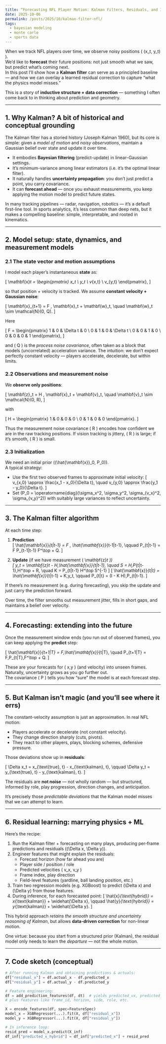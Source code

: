 ```yaml
---
title: “Forecasting NFL Player Motion: Kalman Filters, Residuals, and Inductive Bias”
date: 2025-10-06
permalink: /posts/2025/10/kalman-filter-nfl/
tags: 
  - bayesian modeling
  - monte carlo
  - sports data
---
```


When we track NFL players over time, we observe noisy positions \( (x_t, y_t) \).  
We’d like to **forecast** their future positions: not just smooth what we saw, but predict what’s coming next.  
In this post I’ll show how a **Kalman filter** can serve as a principled baseline — and how we can overlay a learned residual correction to capture “what the physics model misses.”

This is a story of **inductive structure + data correction** — something I often come back to in thinking about prediction and geometry.

---

## 1. Why Kalman? A bit of historical and conceptual grounding

The Kalman filter has a storied history (Joseph Kalman 1960), but its core is simple: given a *model of motion* and *noisy observations*, maintain a Gaussian belief over state and update it over time.  

- It embodies **Bayesian filtering** (predict-update) in linear–Gaussian settings.  
- It’s minimum-variance among linear estimators (i.e. it’s the optimal linear filter).  
- It naturally handles **uncertainty propagation**: you don’t just predict a point, you carry covariance.  
- It can **forecast ahead** — once you exhaust measurements, you keep applying the motion model to predict future states.

In many tracking pipelines — radar, navigation, robotics — it’s a default first-line tool. In sports analytics, it’s less common than deep nets, but it makes a compelling baseline: simple, interpretable, and rooted in kinematics.

---

## 2. Model setup: state, dynamics, and measurement models

### 2.1 The state vector and motion assumptions

I model each player’s instantaneous **state** as:

\[
\mathbf{x}_t = 
\begin{pmatrix}
x_t \\ y_t \\ v_{x,t} \\ v_{y,t}
\end{pmatrix},
\]

so that position + velocity is tracked. We assume **constant velocity + Gaussian noise**:

\[
\mathbf{x}_{t+1} = F \, \mathbf{x}_t + \mathbf{w}_t, \quad \mathbf{w}_t \sim \mathcal{N}(0, Q).
\]

Here

\[
F = \begin{pmatrix}
1 & 0 & \Delta t & 0 \\
0 & 1 & 0 & \Delta t \\
0 & 0 & 1 & 0 \\
0 & 0 & 0 & 1
\end{pmatrix},
\]

and \( Q \) is the *process noise covariance*, often taken as a block that models (uncorrelated) acceleration variance. The intuition: we don’t expect perfectly constant velocity — players accelerate, decelerate, but within limits.

### 2.2 Observations and measurement noise

We **observe only positions**:

\[
\mathbf{z}_t = H \, \mathbf{x}_t + \mathbf{v}_t, \quad \mathbf{v}_t \sim \mathcal{N}(0, R),
\]

with

\[
H = \begin{pmatrix}
1 & 0 & 0 & 0 \\
0 & 1 & 0 & 0
\end{pmatrix}.
\]

Thus the measurement noise covariance \( R \) encodes how confident we are in the raw tracking positions. If vision tracking is jittery, \( R \) is large; if it’s smooth, \( R \) is small.

### 2.3 Initialization

We need an initial prior \((\hat{\mathbf{x}}_0, P_0)\).  
A typical strategy:

- Use the first two observed frames to approximate initial velocity:
  \[
  v_{x,0} \approx \frac{x_1 - x_0}{\Delta t}, \quad v_{y,0} \approx \frac{y_1 - y_0}{\Delta t}.
  \]
- Set \(P_0 = \operatorname{diag}(\sigma_x^2, \sigma_y^2, \sigma_{v_x}^2, \sigma_{v_y}^2)\) with suitably large variances to reflect uncertainty.

---

## 3. The Kalman filter algorithm

At each time step:

1. **Prediction**  
   \[
   \hat{\mathbf{x}}_{t|t-1} = F \, \hat{\mathbf{x}}_{t-1|t-1}, \qquad
   P_{t|t-1} = F P_{t-1|t-1} F^\top + Q.
   \]

2. **Update** (if we have measurement \( \mathbf{z}_t \))  
   \[
   y_t = \mathbf{z}_t - H\,\hat{\mathbf{x}}_{t|t-1}, \quad
   S = H\,P_{t|t-1}\,H^\top + R, \quad
   K = P_{t|t-1} H^\top S^{-1}
   \]
   \[
   \hat{\mathbf{x}}_{t|t} = \hat{\mathbf{x}}_{t|t-1} + K\,y_t, \qquad
   P_{t|t} = (I - K H)\,P_{t|t-1}.
   \]

If there’s no measurement (e.g. during forecasting), you skip the update and just carry the prediction forward.

Over time, the filter smooths out measurement jitter, fills in short gaps, and maintains a belief over velocity.

---

## 4. Forecasting: extending into the future

Once the measurement window ends (you run out of observed frames), you can keep applying the **predict** step:

\[
\hat{\mathbf{x}}_{t+1|T} = F\,\hat{\mathbf{x}}_{t|T}, \quad
P_{t+1|T} = F\,P_{t|T}\,F^\top + Q.
\]

These are your forecasts for \( x,y \) (and velocity) into unseen frames.  
Naturally, uncertainty grows as you go further out.  
The covariance \( P \) tells you how “sure” the model is at each forecast step.

---

## 5. But Kalman isn’t magic (and you’ll see where it errs)

The constant-velocity assumption is just an approximation. In real NFL motion:

- Players accelerate or decelerate (not constant velocity).
- They change direction sharply (cuts, pivots).  
- They react to other players, plays, blocking schemes, defensive pressure.

Those deviations show up in **residuals**:

\[
\Delta x_t = x_{\text{true}, t} - x_{\text{kalman}, t}, \qquad
\Delta y_t = y_{\text{true}, t} - y_{\text{kalman}, t}.
\]

The residuals are **not noise** — not wholly random — but structured, informed by role, play progression, direction changes, and anticipation.

It’s precisely those *predictable deviations* that the Kalman model misses that we can attempt to learn.

---

## 6. Residual learning: marrying physics + ML

Here’s the recipe:

1. Run the Kalman filter + forecasting on many plays, producing per-frame predictions and residuals \((\Delta x, \Delta y)\).
2. Engineer features that might explain the residuals:
   - Forecast horizon (how far ahead you are)
   - Player side / position / role
   - Predicted velocities \( v_x, v_y \)
   - Frame index, play direction
   - Field-level features (yardline, ball landing position, etc.)
3. Train two regression models (e.g. XGBoost) to predict \(\Delta x\) and \(\Delta y\) from those features.
4. During inference, for each forecasted point:
   \[
   \hat{x}_{\text{hybrid}} = x_{\text{kalman}} + \widehat{\Delta x}, \qquad
   \hat{y}_{\text{hybrid}} = y_{\text{kalman}} + \widehat{\Delta y}.
   \]

This hybrid approach *retains the smooth structure and uncertainty reasoning of Kalman*, but allows **data-driven correction** for non-linear motion.

One virtue: because you start from a structured prior (Kalman), the residual model only needs to learn the *departure* — not the whole motion.

---

## 7. Code sketch (conceptual)

```python
# After running Kalman and obtaining predictions & actuals:
df["residual_x"] = df.actual_x - df.predicted_x
df["residual_y"] = df.actual_y - df.predicted_y

# Feature engineering:
df = add_prediction_features(df, dt)  # yields predicted_vx, predicted_vy
# plus features like frame_id, horizon, side, role, etc.

X = encode_features(df, spec=FeatureSpec)
model_x = XGBRegressor(...).fit(X, df["residual_x"])
model_y = XGBRegressor(...).fit(X, df["residual_y"])

# In inference loop:
resid_pred = model_x.predict(X_inf)
df_inf["predicted_x_hybrid"] = df_inf["predicted_x"] + resid_pred
